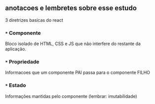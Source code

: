 ## anotacoes e lembretes sobre esse estudo

3 diretrizes basicas do react

### `*` Componente
Bloco isolado de HTML, CSS e JS que não interfere do restante da aplicação.
### `*` Propriedade
Informacoes que um componente PAI passa para o componente FILHO
### `*` Estado
Informações mantidas pelo componente (lembrar: imutabilidade)

